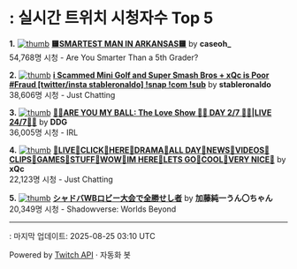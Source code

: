 # : 실시간 트위치 시청자수 Top 5

**1.** [![thumb](https://static-cdn.jtvnw.net/previews-ttv/live_user_caseoh_-320x180.jpg)](https://twitch.tv/caseoh_)
**[🟨SMARTEST MAN IN ARKANSAS🟨](https://twitch.tv/caseoh_)** by **caseoh_**<br>54,768명 시청  - Are You Smarter Than a 5th Grader?

**2.** [![thumb](https://static-cdn.jtvnw.net/previews-ttv/live_user_stableronaldo-320x180.jpg)](https://twitch.tv/stableronaldo)
**[i Scammed Mini Golf and Super Smash Bros + xQc is Poor #Fraud [twitter/insta stableronaldo] !snap !com !sub](https://twitch.tv/stableronaldo)** by **stableronaldo**<br>38,606명 시청  - Just Chatting

**3.** [![thumb](https://static-cdn.jtvnw.net/previews-ttv/live_user_ddg-320x180.jpg)](https://twitch.tv/DDG)
**[🏀💕ARE YOU MY BALL: The Love Show 🏀💕 DAY 2/7 🏀💕|LIVE 24/7🏀💕](https://twitch.tv/DDG)** by **DDG**<br>36,005명 시청  - IRL

**4.** [![thumb](https://static-cdn.jtvnw.net/previews-ttv/live_user_xqc-320x180.jpg)](https://twitch.tv/xQc)
**[🐗LIVE🐗CLICK🐗HERE🐗DRAMA🐗ALL DAY🐗NEWS🐗VIDEOS🐗CLIPS🐗GAMES🐗STUFF🐗WOW🐗IM HERE🐗LETS GO🐗COOL🐗VERY NICE🐗](https://twitch.tv/xQc)** by **xQc**<br>22,123명 시청  - Just Chatting

**5.** [![thumb](https://static-cdn.jtvnw.net/previews-ttv/live_user_kato_junichi0817-320x180.jpg)](https://twitch.tv/加藤純一うん〇ちゃん)
**[シャドバWBロビー大会で全勝せし者](https://twitch.tv/加藤純一うん〇ちゃん)** by **加藤純一うん〇ちゃん**<br>20,349명 시청  - Shadowverse: Worlds Beyond


---
: 마지막 업데이트: 2025-08-25 03:10 UTC

Powered by [Twitch API](https://dev.twitch.tv/docs/api/reference) · 자동화 봇